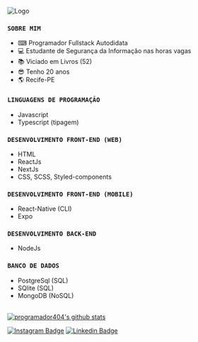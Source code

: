 ![Logo](https://user-images.githubusercontent.com/48457700/117142638-4cc2f480-ad86-11eb-8b37-ace4c6e0a484.png)

### `SOBRE MIM`
  - ⌨ Programador Fullstack Autodidata
  - 💻 Estudante de Segurança da Informação nas horas vagas
  - :books: Viciado em Livros (52)
  - :sunglasses: Tenho 20 anos
  - :earth_americas: Recife-PE

### `LINGUAGENS DE PROGRAMAÇÃO`
  - Javascript
  - Typescript (tipagem)

### `DESENVOLVIMENTO FRONT-END (WEB)`
  - HTML
  - ReactJs
  - NextJs
  - CSS, SCSS, Styled-components

### `DESENVOLVIMENTO FRONT-END (MOBILE)`
  - React-Native (CLI)
  - Expo

### `DESENVOLVIMENTO BACK-END`
  - NodeJs

### `BANCO DE DADOS`
  - PostgreSql (SQL)
  - SQlite (SQL)
  - MongoDB (NoSQL)

<br/>[![programador404's github stats](https://github-readme-stats.vercel.app/api?username=programador404&count_private=true&count_private=true&theme=dracula)](https://github.com/programador404/github-readme-stats)



[![Instagram Badge](https://img.shields.io/badge/-@programador404-6633cc?style=flat-square&labelColor=6633cc&logo=instagram&logoColor=white&link=https://instagram.com/_programador404)](https://instagram.com/_programador404) 
[![Linkedin Badge](https://img.shields.io/badge/-Geziel%20Elyon-6633cc?style=flat-square&logo=Linkedin&logoColor=white&link=https://www.linkedin.com/in/geziel-elyon-a0a1381a5/)](https://www.linkedin.com/in/geziel-elyon-a0a1381a5/)
